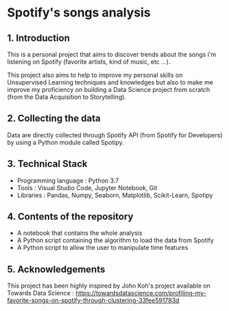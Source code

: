 # Spotify's songs analysis

## 1. Introduction

This is a personal project that aims to discover trends about the songs i'm listening on Spotify (favorite artists, kind of music, etc ...).
  
This project also aims to help to improve my personal skills on Unsupervised Learning techniques and knowledges but also to make me improve my proficiency on building a Data Science project from scratch (from the Data Acquisition to Storytelling).
  
## 2. Collecting the data

Data are directly collected through Spotify API (from Spotify for Developers) by using a Python module called Spotipy.

## 3. Technical Stack

-  Programming language : Python 3.7
-  Tools : Visual Studio Code, Jupyter Notebook, Git 
-  Libraries : Pandas, Numpy, Seaborn, Matplotlib, Scikit-Learn, Spotipy

## 4. Contents of the repository

-  A notebook that contains the whole analysis
-  A Python script containing the algorithm to load the data from Spotify
-  A Python script to allow the user to manipulate time features

## 5. Acknowledgements

This project has been highly inspired by John Koh's project available on Towards Data Science : https://towardsdatascience.com/profiling-my-favorite-songs-on-spotify-through-clustering-33fee591783d


